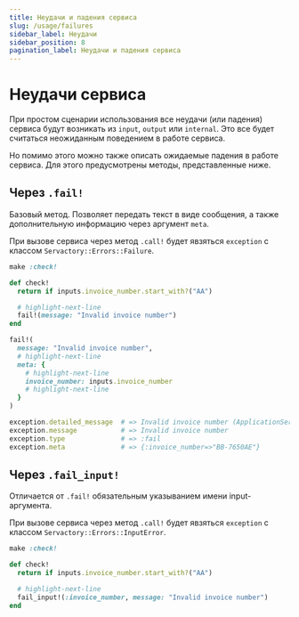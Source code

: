 ```yaml
---
title: Неудачи и падения сервиса
slug: /usage/failures
sidebar_label: Неудачи
sidebar_position: 8
pagination_label: Неудачи и падения сервиса
---
```


# Неудачи сервиса

При простом сценарии использования все неудачи (или падения) сервиса будут возникать из `input`, `output` или `internal`.
Это все будет считаться неожиданным поведением в работе сервиса.

Но помимо этого можно также описать ожидаемые падения в работе сервиса.
Для этого предусмотрены методы, представленные ниже.

## Через `.fail!`

Базовый метод.
Позволяет передать текст в виде сообщения, а также дополнительную информацию через аргумент `meta`.

При вызове сервиса через метод `.call!` будет явзяться `exception` с классом `Servactory::Errors::Failure`.

```ruby
make :check!

def check!
  return if inputs.invoice_number.start_with?("AA")

  # highlight-next-line
  fail!(message: "Invalid invoice number")
end
```

```ruby
fail!(
  message: "Invalid invoice number",
  # highlight-next-line
  meta: {
    # highlight-next-line
    invoice_number: inputs.invoice_number
    # highlight-next-line
  }
)
```

```ruby
exception.detailed_message  # => Invalid invoice number (ApplicationService::Errors::Failure)
exception.message           # => Invalid invoice number
exception.type              # => :fail
exception.meta              # => {:invoice_number=>"BB-7650AE"}
```

## Через `.fail_input!`

Отличается от `.fail!` обязательным указыванием имени input-аргумента.

При вызове сервиса через метод `.call!` будет явзяться `exception` с классом `Servactory::Errors::InputError`.

```ruby
make :check!

def check!
  return if inputs.invoice_number.start_with?("AA")

  # highlight-next-line
  fail_input!(:invoice_number, message: "Invalid invoice number")
end
```
